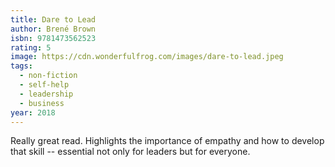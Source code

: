 ```yaml
---
title: Dare to Lead
author: Brené Brown
isbn: 9781473562523
rating: 5
image: https://cdn.wonderfulfrog.com/images/dare-to-lead.jpeg
tags:
  - non-fiction
  - self-help
  - leadership
  - business
year: 2018
---
```


Really great read. Highlights the importance of empathy and how to develop that skill -- essential not only for leaders but for everyone.
